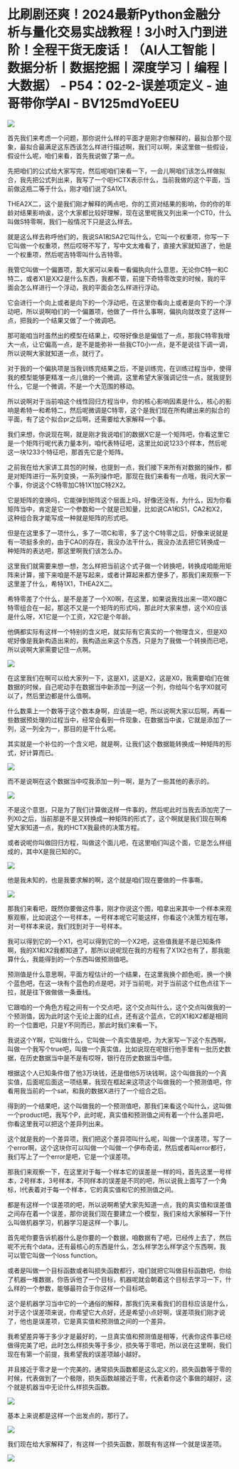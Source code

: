 # 比刷剧还爽！2024最新Python金融分析与量化交易实战教程！3小时入门到进阶！全程干货无废话！（AI人工智能丨数据分析丨数据挖掘丨深度学习丨编程丨大数据） - P54：02-2-误差项定义 - 迪哥带你学AI - BV125mdYoEEU

![](img/0b4990efde28caf97f2576f3071d7184_0.png)

首先我们来考虑一个问题，那你说什么样的平面才是刚才你解释的，最拟合那个现象，最拟合最满足这东西该怎么样进行描述啊，我们可以啊，来这里做一些假设，假设什么呢，咱们来看，首先我说做了第一点。

先把咱们的公式给大家写完，然后呢咱们来看一下，一会儿啊咱们该怎么样做拟合，我先把公式列出来，我写了一个呃HCTX表示什么，当前我做的这个平面，当前做这瓶二等于什么，刚才咱们说了SA1X1。

THEA2X二，这个是我们刚才解释的两点吧，你的工资对结果的影响，你的你的年龄对结果影响诶，这个大家都比较好理解，现在这里呢我又列出来一个CT0，什么叫做S特零啊，我们一般情况下只是这么样去。

就是这么样去称呼他们的，我说SA1和SA2它叫什么，它叫一个权重项，你写一下它叫做一个权重项，然后哎呀不写了，写中文太难看了，直接大家就知道了，他是一个权重项，然后呢吉特零叫什么吉特零。

我管它叫做一个偏置项，那大家可以来看一看偏执向什么意思，无论你C特一和C特二，或者X1是XX2是什么东西，我都不管，前提下奇特零改变的时候，我的平面会怎么样进行一个浮动，我的平面会怎么样进行浮动。

它会进行一个向上或者是向下的一个浮动吧，在这里你看向上或者是向下的一个浮动吧，所以说啊咱们的一个偏置项，他做了一件什么事啊，偏执向就改变了这样一点，把我的一个结果又做了一个微调吧。

那可能咱当时虽然出的模型在结果上，哎呀好像总是偏低了一点，那我C特零我增大一点，让它偏高一点，是不是能弥补一些我CT0小一点，是不是说往下调一调，所以说啊大家就知道一点，就行了。

对于我的一个偏执项是当我训练完结果之后，不是训练完，在训练过程当中，使得我的模型能够更精准一点儿做的一个微调，这里希望大家强调记住一点，就我提到什么，它是一个微调，不是一个大范围的移动。

所以说啊对于当前咱这个线性回归方程当中，你的核心影响因素是什么，核心的影响是希特一和希特二，然后呢微调是C特零，这个是我们现在所构建出来的拟合的平面，有了这个拟合pr之后啊，还需要给大家解释一个事。

我们来想，你说现在啊，就是刚才我说咱们的数据X它是一个矩阵吧，你看这里它是一个矩阵行呢代表力量本列，咱代表特征吧，这里比如说1233个样本，然后呢这一块1233个特征吧，那首先它是个矩阵。

之前我在给大家讲工具包的时候，也提到一点，我们接下来所有对数据的操作，都是对矩阵进行一系列变换，一系列操作吧，那现在我们来看有一点哦，我问大家一个事，你说这个C特零加C特1X1加C特2X2。

它是矩阵的变换吗，它能弹到矩阵这个层面上吗，好像还没有，为什么，因为你看矩阵当中，肯定是它一个参数和一个就是已知量，比如说CA1和S1，CA2和X2，这种组合我才能写成一种就是矩阵的形式吧。

但是在这里多了一项什么，多了一项C和零，多了这个C特零之后，好像来说就是有一项挺多余的，由于CA0的存在，我没办法干什么，我没办法去把它转换成一种矩阵的表达吧，那这里啊我们该怎么办。

这里我们就需要来想一想，怎么样把当前这个式子做一个转换吧，转换成咱能用矩阵来计算，接下来咱是不是写起来，或者计算起来都方便多了，那我们来观察一下这里差了什么，希特1X1，THEA2X二。

希特零差了个什么，是不是差了一个X0啊，在这里，如果说我找出来一项X0跟C特零组合在一起，那这不又是一个矩阵的形式吗，那此时大家来想，这个X0应该是什么呀，X1它是一个工资，X2它是个年龄。

他俩都实际有这样一个特别的含义吧，就实际有它真实的一个物理含义，但是X0呢好像是我新构造出来的，我构造出来这个东西，只是为了我做一个转换而已吧，所以说啊大家需要记住一点啊。



![](img/0b4990efde28caf97f2576f3071d7184_2.png)

在这里我们在啊可以给大家列一下，这是X1，这是X2，这是X0，我需要咱们在做数据的时候，自己呢动手在数据当中新添加一列这一个列，你给叫个名字X0就可以了，然后里边都是什么值啊。

什么数乘上一个数等于这个数本身啊，应该是一吧，所以说啊大家以后啊，再看一些数据预处理的过程当中，经常会看到一件现象，在数据当中诶，它就是添加了一列，这一列全为一，那目的是干什么呢。

其实就是一个补位的一个含义吧，就是啊，让我们这个数据能转换成一种矩阵的形式，好计算而已。

![](img/0b4990efde28caf97f2576f3071d7184_4.png)

而不是说啊在这个数据当中哎我添加一列一啊，是为了一些其他的表示的。

![](img/0b4990efde28caf97f2576f3071d7184_6.png)

不是这个意思，只是为了我们计算做这样一件事的，然后呢此时当我去添加完了一列X0之后，当前那是不是又转换成一种矩阵的形式了，这个啊就是我们现在啊希望大家知道一点，我的HCTX我最终的决策方程。

或者说呢你叫做回归方程，叫做这个面儿吧，在这里咱们叫这个面，它是怎么样组成的，其中X是我已知的C。

![](img/0b4990efde28caf97f2576f3071d7184_8.png)

他是我未知的，也是我要求解的啊，这个就是咱们现在要做的一件事嘶。

![](img/0b4990efde28caf97f2576f3071d7184_10.png)

那我们来看吧，既然你要做这件事，刚才你说这个图，咱拿出来其中一个样本来观察观察，比如说这个一号样本，一号样本呢它可能这样，你看这个决策方程在哪，对一号样本来说，我们找到对于一号样本。

我可以得到它的一个X1，也可以得到它的一个X2吧，这些值我是不是已知条件啊，我的X1和X2我都知道了，那所以说呢现在我的方程有了X1X2也有了，那我能算什么，我能得到的一个东西叫做预测值吧。

预测值是什么意思啊，平面方程估计的一个结果，在这里我换个颜色呃，换一个换个蓝色吧，在这一块有个蓝色的点是吧，对于当前呃，对于当前这个红色点往下一拉，就是往下做做做一条垂线。

它跟咱的一个角色方程之间有一个交点吧，这个交点叫什么，这个交点叫做我的一个预测值，因为此时这个无论上面的红点，还有这个蓝点，它的X1和X2都是相同的一个位置吧，只是Y不同而已，那此时我们来看一下。

我说这个Y啊，它叫做什么，它叫做一个真实值是吧，为大家写一下这个东西啊，叫做一个我写个true吧，叫做一个真实值，比如说现在呢银行他手里有一批历史数据，在历史数据当中是不是有哎呀，银行在历史数据当中借。

根据这个人已知条件借了他3万块钱，还是借他5万块钱啊，这个叫做我的一个真实值，后面呢后面这一项结果，我现在框起来这项这个叫做我的一个预测值吧，你看用我当前的一个sat，和我的数据X进行了一个组合之后。

得到的一个结果吧，这个叫做我的一个预测值吧，那我们来看这个叫什么，这叫做一个product吧，我写个P，此时呢，真实值和预测值之间有着一个什么差异吧，你看这里我可以把这个差异列出来。

这个就是我的一个差异项，我们把这个差异项叫什么呢，叫做一个误差项，写了一个error啊，这个这块你可以叫做一个叫做一个伊布奇诺，然后或者叫error都行，我们写上了一个error是吧，它是一个误差项。

那我们来观察一下，在这里对于每一个样本它的误差是一样的吗，首先这里一号样本，2号样本，3号样本，不同样本的误差是不同的吧，所以说我上面写了一个角标，I代表着对于每一个样本，它的真实值和它的预测值之间。

都是有这样一个误差项的吧，所以说啊希望大家先知道一点，我的真实值和误差值之间存在着一个误差，那你说我们现在要建立一个模型，我们来给大家解释一下什么叫做机器学习，机器学习是这样一个事儿。

首先呢你要告诉机器什么是你要的一个数据，咱数据有了吧，已经传上去了，然后呢不光有个data，还有最核心的东西是什么，怎么样学怎么样学这个东西啊，我可以管它叫做一个loss function。

或者是叫做一个目标函数或者叫损失函数都行，咱们就把它叫做目标函数吧，你给了机器一堆数据，你告诉他了一个目标，机器呢就会朝着这个目标去学习一下，什么样的一个参数，能够最符合于你这样一个目标吧。

这个是机器学习当中它的一个通俗的解释，那我们先来看我们的目标应该是什么，对于这个误差项来说，你希望它大点好，还是希望小点好啊，误差项我们刚才说了，他也是误差项，它是真实值和预测值之间的一个差异。

我希望差异等于多少才是最好的，一旦真实值和预测值是相等，代表你这件事已经做得完美了吧，此时怎么样损失等于多少，损失等于零吧，所以说在这里啊，我们现在有第一个前提，我希望我的误差项越小越好。

并且接近于零才是一个完美的，通常损失函数都是这么定义的，损失函数等于零的时候，代表做到了一个极限，损失函数越接近于零，代表着你这个事做的越好，这个就是机器当中无论什么样损失函数。



![](img/0b4990efde28caf97f2576f3071d7184_12.png)

基本上来说都是这样一个出发点的，那行了。

![](img/0b4990efde28caf97f2576f3071d7184_14.png)

我们现在给大家解释了，有这样一个损失函数，那既有有这样一个就是误差项。

![](img/0b4990efde28caf97f2576f3071d7184_16.png)
